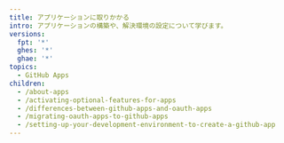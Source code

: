 ```yaml
---
title: アプリケーションに取りかかる
intro: アプリケーションの構築や、解決環境の設定について学びます。
versions:
  fpt: '*'
  ghes: '*'
  ghae: '*'
topics:
  - GitHub Apps
children:
  - /about-apps
  - /activating-optional-features-for-apps
  - /differences-between-github-apps-and-oauth-apps
  - /migrating-oauth-apps-to-github-apps
  - /setting-up-your-development-environment-to-create-a-github-app
---
```


